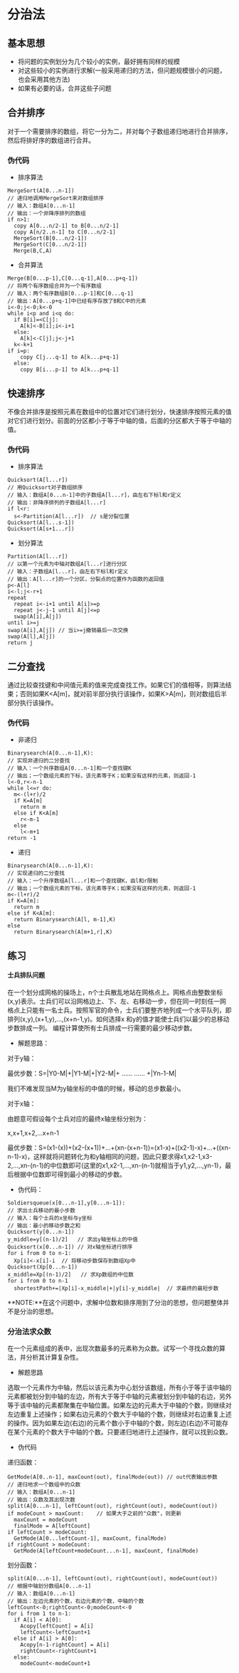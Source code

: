 # 分治法

## 基本思想

- 将问题的实例划分为几个较小的实例，最好拥有同样的规模
- 对这些较小的实例进行求解(一般采用递归的方法，但问题规模很小的问题，也会采用其他方法)
- 如果有必要的话，合并这些子问题

## 合并排序

对于一个需要排序的数组，将它一分为二，并对每个子数组递归地进行合并排序，然后将排好序的数组进行合并。

### 伪代码

- 排序算法
```
MergeSort(A[0...n-1])
// 递归地调用MergeSort来对数组排序
// 输入：数组A[0...n-1]
// 输出：一个非降序排列的数组
if n>1:
  copy A[0...n/2-1] to B[0...n/2-1]
  copy A[n/2..n-1] to C[0...n/2-1]
  MergeSort(B[0...n/2-1])
  MergeSort(C[0...n/2-1])
  Merge(B,C,A)
```
- 合并算法
```
Merge(B[0...p-1],C[0...q-1],A[0...p+q-1])
// 将两个有序数组合并为一个有序数组
// 输入：两个有序数组B[0...p-1]和C[0...q-1]
// 输出：A[0...p+q-1]中已经有序存放了B和C中的元素
i<-0;j<-0;k<-0
while i<p and i<q do:
  if B[i]=<C[j]:
    A[k]<-B[i];i<-i+1
  else:
    A[k]<-C[j];j<-j+1
  k<-k+1
if i=p:
    copy C[j...q-1] to A[k...p+q-1]
  else:
    copy B[i...p-1] to A[k...p+q-1]
```

## 快速排序

不像合并排序是按照元素在数组中的位置对它们进行划分，快速排序按照元素的值对它们进行划分。前面的分区都小于等于中轴的值，后面的分区都大于等于中轴的值。

### 伪代码

- 排序算法

```
Quicksort(A[l...r])
// 用Quicksort对子数组排序
// 输入：数组A[0...n-1]中的子数组A[l...r]，由左右下标l和r定义
// 输出：非降序排列的子数组A[l...r]
if l<r:
  s<-Partition(A[l...r])  // s是分裂位置
Quicksort(A[l...s-1])
Quicksort(A[s+1...r])
```

- 划分算法

```
Partition(A[l...r])
// 以第一个元素为中轴对数组A[l...r]进行分区
// 输入：子数组A[l...r]，由左右下标l和r定义
// 输出：A[l...r]的一个分区，分裂点的位置作为函数的返回值
p<-A[l]
i<-l;j<-r+1
repeat
  repeat i<-i+1 until A[i]>=p
  repeat j<-j-1 until A[j]<=p
  swap(A[i],A[j])
until i>=j
swap(A[i],A[j]) // 当i>=j撤销最后一次交换
swap(A[l],A[j])
return j
```

## 二分查找

通过比较查找键和中间值元素的值来完成查找工作。如果它们的值相等，则算法结束；否则如果K<A[m]，就对前半部分执行该操作，如果K>A[m]，则对数组后半部分执行该操作。

### 伪代码

- 非递归
```
Binarysearch(A[0...n-1],K):
// 实现非递归的二分查找
// 输入：一个升序数组A[0...n-1]和一个查找键K
// 输出；一个数组元素的下标，该元素等于K；如果没有这样的元素，则返回-1
l<-0,r<-n-1
while l<=r do:
  m<-(l+r)/2
  if K=A[m]
    return m
  else if K<A[m]
    r<-m-1
  else
    l<-m+1
return -1
```
- 递归

```
Binarysearch(A[0...n-1],K):
// 实现递归的二分查找
// 输入：一个升序数组A[l...r]和一个查找键K，由l和r限制
// 输出；一个数组元素的下标，该元素等于K；如果没有这样的元素，则返回-1
m<-(l+r)/2
if K=A[m]:
  return m
else if K<A[m]:
  return Binarysearch(A[l, m-1],K)
else
  return Binarysearch(A[m+1,r],K)
```

## 练习

#### 士兵排队问题

在一个划分成网格的操场上，n个士兵散乱地站在网格点上。网格点由整数坐标(x,y)表示。士兵们可以沿网格边上、下、左、右移动一步，但在同一时刻任一网格点上只能有一名士兵。按照军官的命令，士兵们要整齐地列成一个水平队列，即排列(x,y),(x+1,y),…,(x+n-1,y)。如何选择x 和y的值才能使士兵们以最少的总移动步数排成一列。 编程计算使所有士兵排成一行需要的最少移动步数。

- 解题思路：

对于y轴：

最优步数：S=|Y0-M|+|Y1-M|+|Y2-M|+ …… …… +|Yn-1-M|

我们不难发现当M为y轴坐标的中值的时候，移动的总步数最小。

对于x轴：

由题意可假设每个士兵对应的最终x轴坐标分别为：

x,x+1,x+2,...x+n-1

最优步数：S=(x1-(x))+(x2-(x+1))+...+(xn-(x+n-1))=(x1-x)+((x2-1)-x)+...+((xn-n-1)-x)，这样就将问题转化为和y轴相同的问题，因此只要求得x1,x2-1,x3-2,...,xn-(n-1)的中位数即可(这里的x1,x2-1,...,xn-(n-1)就相当于y1,y2,...,yn-1)，最后根据中位数即可得到最小的移动的步数。

- 伪代码：

```
Soldiersqueue(x[0...n-1],y[0...n-1]):
// 求出士兵移动的最小步数
// 输入：每个士兵的x坐标与y坐标
// 输出：最小的移动步数之和
Quicksort(y[0...n-1])
y_middle=y[(n-1)/2]   // 求出y轴坐标上的中值
Quicksort(x[0...n-1]) // 对x轴坐标进行排序
for i from 0 to n-1:
  Xp[i]<-x[i]-i  // 将移动步数保存到数组Xp中
Quicksort(Xp[0...n-1])
x_middle=Xp[(n-1)/2]   // 求Xp数组的中位数
for i from 0 to n-1
  shortestPath+=|Xp[i]-x_middle|+|y[i]-y_middle|  // 求最终的最短步数
```
**NOTE:**在这个问题中，求解中位数和排序用到了分治的思想，但问题整体并不是分治的思想。

### 分治法求众数

在一个元素组成的表中，出现次数最多的元素称为众数。试写一个寻找众数的算法，并分析其计算复杂性。

- 解题思路

选取一个元素作为中轴，然后以该元素为中心划分该数组，所有小于等于该中轴的元素都被划分到中轴的左边，所有大于等于中轴的元素被划分到中轴的右边，另外等于该中轴的元素都聚集在中轴位置。如果左边的元素大于中轴的个数，则继续对左边重复上述操作；如果右边元素的个数大于中轴的个数，则继续对右边重复上述的操作。因为如果左边(右边)的元素个数小于中轴的个数，则左边(右边)不可能存在某个元素的个数大于中轴的个数。只要递归地进行上述操作，就可以找到众数。

- 伪代码

递归函数：

```
GetMode(A[0..n-1], maxCount(out), finalMode(out)) // out代表输出参数
// 递归地求一个数组中的众数
// 输入：数组A[0...n-1]
// 输出：众数及其出现次数
split(A[0...n-1], leftCount(out), rightCount(out), modeCount(out))
if modeCount > maxCount:    // 如果大于之前的"众数"，则更新
  maxCount = modeCount
  finalMode = A[leftCount]  
if leftCount > modeCount:
  GetMode(A[0...leftCount-1], maxCount, finalMode)
if rightCount > modeCount:
  GetMode(A[leftCount+modeCount...n-1], maxCount, finalMode)
```

划分函数：

```
split(A[0...n-1], leftCount(out), rightCount(out), modeCount(out))
// 根据中轴划分数组A[0...n-1]
// 输入：数组A[0...n-1]
// 输出：左边元素的个数，右边元素的个数，中轴的个数
leftCount<-0;rightCount<-0;modeCount<-0
for i from 1 to n-1:
  if A[i] < A[0]:
    Acopy[leftCount] = A[i]
    leftCount<-leftCount+1
  else if A[i] > A[0]:
    Acopy[n-1-rightCount] = A[i]
    rightCount<-rightCount+1
  else:
    modeCount<-modeCount+1
```
